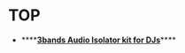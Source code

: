 # TOP

* \*\*\*\*[**3bands Audio Isolator kit for DJs**](3bands-audio-isolator-kit-for-djs.md)\*\*\*\*

